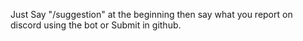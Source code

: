 Just Say "/suggestion" at the beginning then say what you report on discord using the bot or Submit in github.
